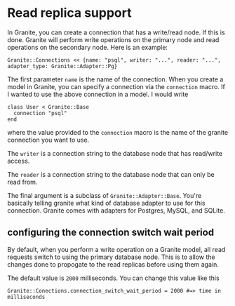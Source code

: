 # Read replica support

In Granite, you can create a connection that has a write/read node. If this is done. Granite will perform write operations on the primary node and read operations on the secondary node. Here is an example:

```crystal
Granite::Connections << {name: "psql", writer: "...", reader: "...", adapter_type: Granite::Adapter::Pg}
```

The first parameter `name` is the name of the connection. When you create a model in Granite, you can specify a connection via the `connection` macro. If I wanted to use the above connection in a model. I would write

```crystal
class User < Granite::Base
  connection "psql"
end
```

where the value provided to the `connection` macro is the name of the granite connection you want to use.

The `writer` is a connection string to the database node that has read/write access.

The `reader` is a connection string to the database node that can only be read from.

The final argument is a subclass of `Granite::Adapter::Base`. You're basically telling granite what kind of database adapter to use for this connection. Granite comes with adapters for Postgres, MySQL, and SQLite.

## configuring the connection switch wait period

By default, when you perform a write operation on a Granite model, all read requests switch to using the primary database node. This is to allow the changes done to propogate to the read replicas before using them again. 

The default value is `2000` milliseconds. You can change this value like this

```crystal
Granite::Conections.connection_switch_wait_period = 2000 #=> time in milliseconds
```
